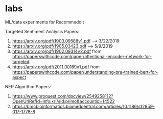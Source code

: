# labs
ML/data experiments for Recommeddit

Targeted Sentiment Analysis Papers: 
1) https://arxiv.org/pdf/1903.09588v1.pdf --> 3/22/2019
2) https://arxiv.org/pdf/1905.03423.pdf --> 5/9/2019
3) https://arxiv.org/pdf/1902.09314v2.pdf from https://paperswithcode.com/paper/attentional-encoder-network-for-targeted
4) https://arxiv.org/pdf/2011.00169v1.pdf from https://paperswithcode.com/paper/understanding-pre-trained-bert-for-aspect

NER Algorithm Papers:
1) https://www.proquest.com/docview/2549258112?OpenUrlRefId=info:xri/sid:primo&accountid=14522
2) https://bmcbioinformatics.biomedcentral.com/articles/10.1186/s12859-017-1776-8
